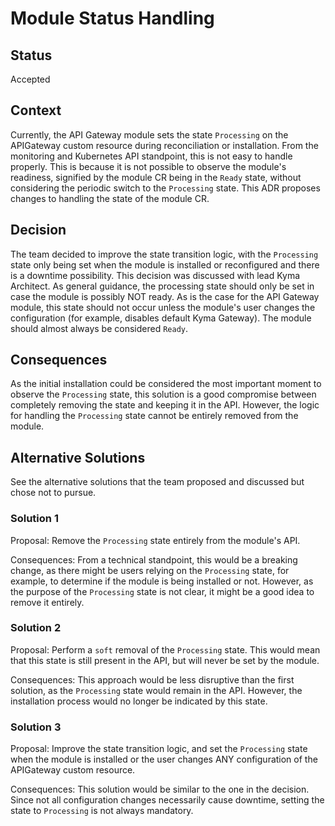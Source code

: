# Module Status Handling

## Status
Accepted

## Context

Currently, the API Gateway module sets the state `Processing` on the APIGateway custom resource during reconciliation or installation.
From the monitoring and Kubernetes API standpoint, this is not easy to handle properly. This is because it is not possible to observe the module's readiness, signified by the module CR being in the `Ready` state, without considering the periodic switch to the `Processing` state. This ADR proposes changes to handling the state of the module CR.

## Decision                                                                                                                                                                                                                                                                                                                                                                                                                             
The team decided to improve the state transition logic, with the `Processing` state only being set when the module is installed or reconfigured and there is a downtime possibility.
This decision was discussed with lead Kyma Architect. As general guidance, the processing state should only be set in case the module is possibly NOT ready. As is the case for the API Gateway module, this state should not occur unless the module's user changes the configuration (for example, disables default Kyma Gateway). The module should almost always be considered `Ready`.

## Consequences
As the initial installation could be considered the most important moment to observe the `Processing` state,
this solution is a good compromise between completely removing the state and keeping it in the API. However, the logic for handling
the `Processing` state cannot be entirely removed from the module.

## Alternative Solutions
See the alternative solutions that the team proposed and discussed but chose not to pursue.

### Solution 1

Proposal: Remove the `Processing` state entirely from the module's API.

Consequences: From a technical standpoint, this would be a breaking change, as there might be users relying on the `Processing` state,
for example, to determine if the module is being installed or not.
However, as the purpose of the `Processing` state is not clear, it might be a good idea to remove it entirely.

### Solution 2

Proposal: Perform a `soft` removal of the `Processing` state. 
This would mean that this state is still present in the API, but will never be set by the module.

Consequences: This approach would be less disruptive than the first solution, as the `Processing` state would remain in the API. 
However, the installation process would no longer be indicated by this state.

### Solution 3

Proposal: Improve the state transition logic, and set the `Processing` state when the module is installed or the user changes ANY configuration of the APIGateway custom resource.

Consequences: This solution would be similar to the one in the decision. Since not all configuration changes necessarily cause downtime, setting the state to `Processing` is not always mandatory.
